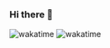 ### Hi there 👋

<!--
**matiscodjia/matiscodjia** is a ✨ _special_ ✨ repository because its `README.md` (this file) appears on your GitHub profile.

Here are some ideas to get you started:

- 🔭 I’m currently working on ...
- 🌱 I’m currently learning ...
- 👯 I’m looking to collaborate on ...
- 🤔 I’m looking for help with ...
- 💬 Ask me about ...
- 📫 How to reach me: ...
- 😄 Pronouns: ...
- ⚡ Fun fact: ...
-->


![wakatime](https://wakatime.com/share/@018c0376-7433-495f-ab3b-0309a73a6cb7/66f8e3c6-c6f9-4537-8169-ac3d591bbc4d.svg)
![wakatime](https://wakatime.com/share/@018c0376-7433-495f-ab3b-0309a73a6cb7/ac11c858-3e91-4fc9-b9fc-9068bd3f0b7a.svg)
